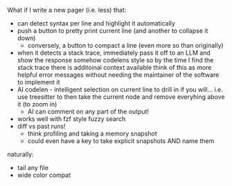 What if I write a new pager (i.e. less) that:
- can detect syntax per line and highlight it automatically
- push a button to pretty print current line (and another to collapse it down)
   - conversely, a button to compact a line (even more so than originally)
- when it detects a stack trace, immediately pass it off to an LLM and show the response somehow codelens style so by the time I find the stack trace there is additoinal context available
    think of this as more helpful error messages without needing the maintainer of the software to implement it
- AI codelen - intelligent selection on current line to drill in if you will... i.e. use treesitter to then take the current node and remove everyhing above it (to zoom in)
   - AI can comment on any part of the output!
- works well with fzf style fuzzy search
- diff vs past runs!
   - think profiling and taking a memory snapshot
   - could even have a key to take explicit snapshots AND name them


naturally:
- tail any file
- wide color compat


